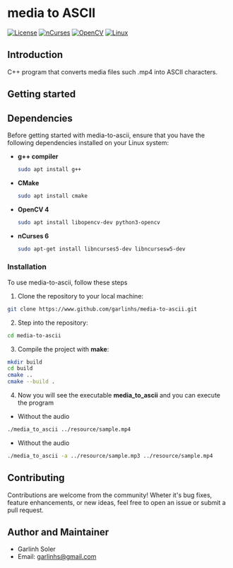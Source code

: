 # media to ASCII
[![License](https://img.shields.io/badge/license-MIT-blue.svg)](LICENSE)
[![nCurses](https://img.shields.io/badge/nCurses-6.4-red.svg)](https://en.wikipedia.org/wiki/Ncurses/)
[![OpenCV](https://img.shields.io/badge/OpenCV-4-green.svg)](https://opencv.org/)
[![Linux](https://img.shields.io/badge/Platform-Linux-blue.svg)](https://www.linux.org/)

## Introduction
C++ program that converts media files such .mp4 into ASCII characters.

## Getting started

## Dependencies

Before getting started with media-to-ascii, ensure that you have the following dependencies installed on your Linux system:

- **g++ compiler**

    ```Bash
    sudo apt install g++
    ```

- **CMake**

    ```Bash
    sudo apt install cmake
    ```

- **OpenCV 4**
    
    ```Bash
    sudo apt install libopencv-dev python3-opencv
    ```

- **nCurses 6**

    ```Bash
    sudo apt-get install libncurses5-dev libncursesw5-dev
    ```

### Installation
To use media-to-ascii, follow these steps
1. Clone the repository to your local machine:
```Bash
git clone https://www.github.com/garlinhs/media-to-ascii.git
```
2. Step into the repository:
```Bash
cd media-to-ascii
```

3. Compile the project with **make**:
```Bash
mkdir build
cd build
cmake ..
cmake --build .
```

4. Now you will see the executable **media_to_ascii** and you can execute the program

- Without the audio
```Bash
./media_to_ascii ../resource/sample.mp4
```

- Without the audio
```Bash
./media_to_ascii -a ../resource/sample.mp3 ../resource/sample.mp4
```

## Contributing
Contributions are welcome from the community! Wheter it's bug fixes, feature enhancements, or new ideas, feel free to open an issue or submit a pull request.

## Author and Maintainer
- Garlinh Soler
- Email: garlinhs@gmail.com